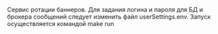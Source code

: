 Сервис ротации баннеров.
Для задания логина и пароля для БД и брокера сообщений следует изменить файл userSettings.env.
Запуск осуществляется командой make run
